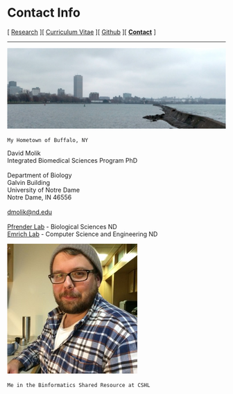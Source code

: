 # Contact Info

[ [Research](/index.md) ][ [Curriculum Vitae](/cv.md) ][ [Github](https://github.com/status-five) ][ **[Contact](/contact.md)** ]

---

![My hometown of Buffalo NY](assets/buffalo.png) 

`My Hometown of Buffalo, NY`

David Molik <br>
Integrated Biomedical Sciences Program PhD <br><br>
Department of Biology <br>
Galvin Building <br>
University of Notre Dame <br>
Notre Dame, IN 46556 <br><br>
dmolik@nd.edu <br><br>
[Pfrender Lab](https://www3.nd.edu/~mpfrende/index.html) - Biological Sciences ND<br>
[Emrich Lab](https://www3.nd.edu/~semrich/) - Computer Science and Engineering ND

![Taken at CSHL BSR 2014](assets/hipster.jpg)

`Me in the Binformatics Shared Resource at CSHL`
